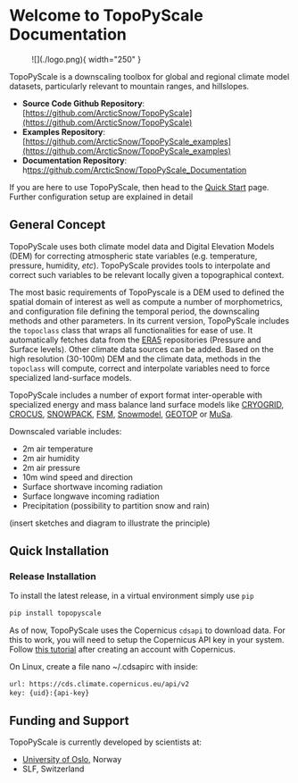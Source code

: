# Welcome to TopoPyScale Documentation



<figure markdown>
  ![](./logo.png){ width="250" }
</figure>

TopoPyScale is a downscaling toolbox for global and regional climate model datasets, particularly relevant to mountain ranges, and hillslopes. 

- **Source Code Github Repository**: [https://github.com/ArcticSnow/TopoPyScale](https://github.com/ArcticSnow/TopoPyScale)
- **Examples Repository**: [https://github.com/ArcticSnow/TopoPyScale_examples](https://github.com/ArcticSnow/TopoPyScale_examples)
- **Documentation Repository**: h[ttps://github.com/ArcticSnow/TopoPyScale_Documentation](ttps://github.com/ArcticSnow/TopoPyScale_Documentation)

If you are here to use TopoPyScale, then head to the [Quick Start](./2_quickstart.md) page. Further configuration setup are explained in detail

## General Concept

TopoPyScale uses both climate model data and Digital Elevation Models (DEM) for correcting atmospheric state variables (e.g. temperature, pressure, humidity, *etc*). TopoPyScale provides tools to interpolate and correct such variables to be relevant locally given a topographical context. 

The most basic requirements of TopoPyscale is a DEM used to defined the spatial domain of interest as well as compute a number of morphometrics, and configuration file defining the temporal period, the downscaling methods and other parameters. In its current version, TopoPyScale includes the `topoclass` class that wraps all functionalities for ease of use. It automatically fetches data from the [ERA5](https://cds.climate.copernicus.eu/cdsapp#!/dataset/reanalysis-era5-pressure-levels?tab=overview) repositories (Pressure and Surface levels). Other climate data sources can be added. Based on the high resolution (30-100m) DEM and the climate data, methods in the `topoclass` will compute, correct and interpolate variables need to force specialized land-surface models.

TopoPyScale includes a number of export format inter-operable with specialized energy and mass balance land surface models like [CRYOGRID](https://github.com/CryoGrid/CryoGridCommunity_source), [CROCUS](http://bibliotheque.meteo.fr/exl-php/cadcgp.php?CMD=CHERCHE&MODELE=vues/mf_-_internet_recherche_avancee_anonyme/tpl-r.html&WHERE_IS_DOC_REF_LIT=DOC00019133&&TABLE=ILS_DOC), [SNOWPACK](https://www.slf.ch/en/services-and-products/snowpack.html), [FSM](https://github.com/RichardEssery/FSM), [Snowmodel](https://srs.fs.usda.gov/pubs/26319), [GEOTOP](http://geotopmodel.github.io/geotop/) or [MuSa](https://github.com/ealonsogzl/MuSA).

Downscaled variable includes:

- 2m air temperature
- 2m air humidity
- 2m air pressure
- 10m wind speed and direction
- Surface shortwave incoming radiation
- Surface longwave incoming radiation
- Precipitation (possibility to partition snow and rain)

(insert sketches and diagram to illustrate the principle)

## Quick Installation

### Release Installation
To install the latest release, in a virtual environment simply use `pip`

```bash
pip install topopyscale
```

As of now, TopoPyScale uses the Copernicus `cdsapi` to download data. For this to work, you will need to setup the Copernicus API key in your system. Follow [this tutorial](https://cds.climate.copernicus.eu/api-how-to#install-the-cds-api-key) after creating an account with Copernicus. 

On Linux, create a file nano ~/.cdsapirc with inside:
```text
url: https://cds.climate.copernicus.eu/api/v2
key: {uid}:{api-key}
```


## Funding and Support

TopoPyScale is currently developed by scientists at:

- [University of Oslo](https://www.mn.uio.no/geo/english/), Norway
- SLF, Switzerland